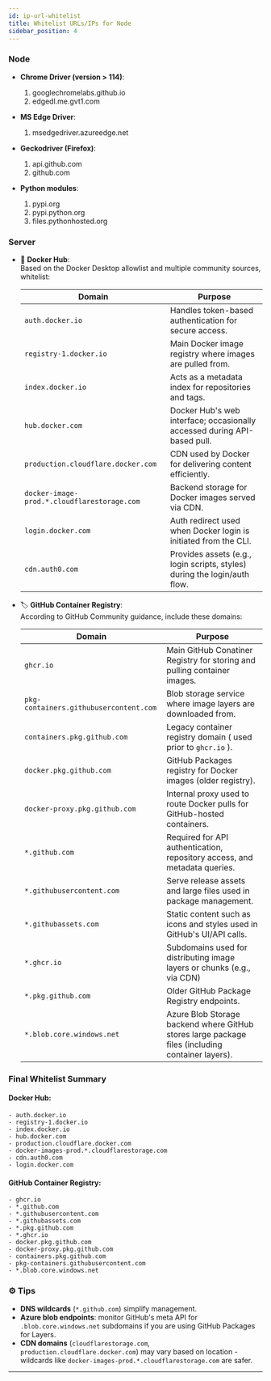 ```yaml
---
id: ip-url-whitelist
title: Whitelist URLs/IPs for Node
sidebar_position: 4
---
```



### Node

* **Chrome Driver (version > 114)**:
    1. googlechromelabs.github.io  
    2. edgedl.me.gvt1.com

* **MS Edge Driver**:
    1. msedgedriver.azureedge.net

* **Geckodriver (Firefox)**:
    1. api.github.com  
    2. github.com

* **Python modules**:
    1. pypi.org  
    2. pypi.python.org  
    3. files.pythonhosted.org

### Server

* 🔄 **Docker Hub**:  
  Based on the Docker Desktop allowlist and multiple community sources, whitelist:

  |  Domain                         |  Purpose                                                  |
  |---------------------------------|-----------------------------------------------------------|
  | `auth.docker.io`                |  Handles token-based authentication for secure access.    |
  | `registry-1.docker.io`          |  Main Docker image registry where images are pulled from. |
  | `index.docker.io`               |  Acts as a metadata index for repositories and tags.      |
  | `hub.docker.com`                |  Docker Hub's web interface; occasionally accessed during API-based pull. |
  | `production.cloudflare.docker.com` |  CDN used by Docker for delivering content efficiently. |
  | `docker-image-prod.*.cloudflarestorage.com` |  Backend storage for Docker images served via CDN. |
  | `login.docker.com`  |  Auth redirect used when Docker login is initiated from the CLI.  |
  | `cdn.auth0.com`     |  Provides assets (e.g., login scripts, styles) during the login/auth flow.  |
    

* 🏷️ **GitHub Container Registry**:  
   According to GitHub Community guidance, include these domains:

   |  Domain                    |  Purpose                                                                  |
   |----------------------------|---------------------------------------------------------------------------|
   |  `ghcr.io`                 |  Main GitHub Conatiner Registry for storing and pulling container images. |
   |  `pkg-containers.githubusercontent.com`  | Blob storage service where image layers are downloaded from. |
   |  `containers.pkg.github.com`       |  Legacy container registry domain ( used prior to `ghcr.io` ).    |
   |  `docker.pkg.github.com`      |  GitHub Packages registry for Docker images (older registry).          |
   |  `docker-proxy.pkg.github.com` |  Internal proxy used to route Docker pulls for GitHub-hosted containers. |
   |  `*.github.com`    |  Required for API authentication, repository access, and metadata queries.  |
   |  `*.githubusercontent.com`  |  Serve release assets and large files used in package management.  |
   |  `*.githubassets.com`       |  Static content such as icons and styles used in GitHub's UI/API calls.  |
   |  `*.ghcr.io`                |  Subdomains used for distributing image layers or chunks (e.g., via CDN) |
   |  `*.pkg.github.com`         |  Older GitHub Package Registry endpoints.  |
   |  `*.blob.core.windows.net`  |  Azure Blob Storage backend where GitHub stores large package files (including container layers).  |

### Final Whitelist Summary
#### Docker Hub:
```
- auth.docker.io
- registry-1.docker.io
- index.docker.io
- hub.docker.com
- production.cloudflare.docker.com
- docker-images-prod.*.cloudflarestorage.com
- cdn.auth0.com
- login.docker.com
```

#### GitHub Container Registry:
```
- ghcr.io
- *.github.com
- *.githubusercontent.com
- *.githubassets.com
- *.pkg.github.com
- *.ghcr.io
- docker.pkg.github.com
- docker-proxy.pkg.github.com
- containers.pkg.github.com
- pkg-containers.githubusercontent.com
- *.blob.core.windows.net
```

### ⚙️ Tips
- **DNS wildcards** (`*.github.com`) simplify management.
- **Azure blob endpoints**: monitor GitHub's meta API for `.blob.core.windows.net` subdomains if you are using GitHub Packages for Layers.
- **CDN domains** (`cloudflarestorage.com`, `production.cloudflare.docker.com`) may vary based on location - wildcards like `docker-images-prod.*.cloudflarestorage.com` are safer.

---


